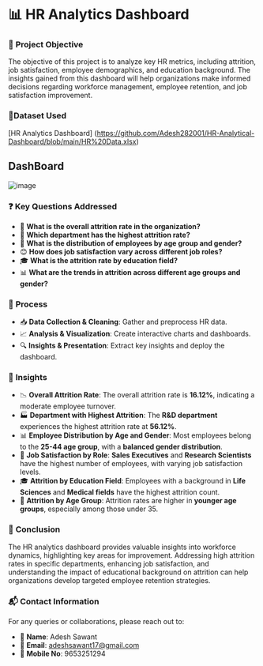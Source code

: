 
# 📊 **HR Analytics Dashboard**

### 🎯 **Project Objective**
The objective of this project is to analyze key HR metrics, including attrition, job satisfaction, employee demographics, and education background. The insights gained from this dashboard will help organizations make informed decisions regarding workforce management, employee retention, and job satisfaction improvement.


### 📂**Dataset Used**
[HR Analytics Dashboard] (https://github.com/Adesh282001/HR-Analytical-Dashboard/blob/main/HR%20Data.xlsx)


## **DashBoard**
![image](https://github.com/user-attachments/assets/503df37a-7399-4641-ad10-259478aa0f09)


### ❓ **Key Questions Addressed**
- 🔢 **What is the overall attrition rate in the organization?**
- 🏢 **Which department has the highest attrition rate?**
- 👥 **What is the distribution of employees by age group and gender?**
- 😊 **How does job satisfaction vary across different job roles?**
- 🎓 **What is the attrition rate by education field?**
- 📊 **What are the trends in attrition across different age groups and gender?**

### 🔄 **Process**
- 📥 **Data Collection & Cleaning**: Gather and preprocess HR data.  
- 📈 **Analysis & Visualization**: Create interactive charts and dashboards.  
- 🔍 **Insights & Presentation**: Extract key insights and deploy the dashboard.

### 🔎 **Insights**
- 📉 **Overall Attrition Rate**: The overall attrition rate is **16.12%**, indicating a moderate employee turnover.
- 🏭 **Department with Highest Attrition**: The **R&D department** experiences the highest attrition rate at **56.12%**.
- 📊 **Employee Distribution by Age and Gender**: Most employees belong to the **25-44 age group**, with a **balanced gender distribution**.
- 👔 **Job Satisfaction by Role**: **Sales Executives** and **Research Scientists** have the highest number of employees, with varying job satisfaction levels.
- 🎓 **Attrition by Education Field**: Employees with a background in **Life Sciences** and **Medical fields** have the highest attrition count.
- 👶 **Attrition by Age Group**: Attrition rates are higher in **younger age groups**, especially among those under 35.

### 🏁 **Conclusion**
The HR analytics dashboard provides valuable insights into workforce dynamics, highlighting key areas for improvement. Addressing high attrition rates in specific departments, enhancing job satisfaction, and understanding the impact of educational background on attrition can help organizations develop targeted employee retention strategies.

### 📬 **Contact Information**
For any queries or collaborations, please reach out to:

- 👤 **Name**: Adesh Sawant  
- 📧 **Email**: [adeshsawant17@gmail.com](mailto:adeshsawant17@gmail.com)  
- 📱 **Mobile No**: 9653251294

